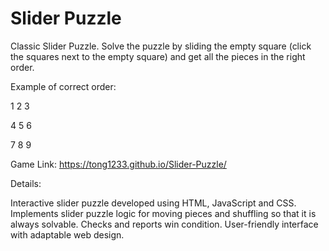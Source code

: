 # Slider Puzzle

Classic Slider Puzzle. Solve the puzzle by sliding the empty square (click the squares next to the empty square) and get all the pieces in the right order.

Example of correct order:

1 2 3

4 5 6

7 8 9

Game Link: https://tong1233.github.io/Slider-Puzzle/

Details:

Interactive slider puzzle developed using HTML, JavaScript and CSS.
Implements slider puzzle logic for moving pieces and shuffling so that it is always solvable. 
Checks and reports win condition.
User-friendly interface with adaptable web design. 
